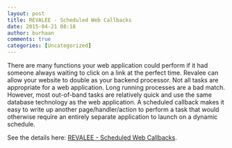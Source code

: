 ```yaml
---
layout: post
title: REVALEE - Scheduled Web Callbacks
date: 2015-04-21 08:18
author: burhaan
comments: true
categories: [Uncategorized]
---
```

There are many functions your web application could perform if it had someone always waiting to click on a link at the perfect time. Revalee can allow your website to double as your backend processor. Not all tasks are appropriate for a web application. Long running processes are a bad match. However, most out-of-band tasks are relatively quick and use the same database technology as the web application. A scheduled callback makes it easy to write up another page/handler/action to perform a task that would otherwise require an entirely separate application to launch on a dynamic schedule.

See the details here: <a href="http://revalee.sageanalytic.com/">REVALEE - Scheduled Web Callbacks</a>.
